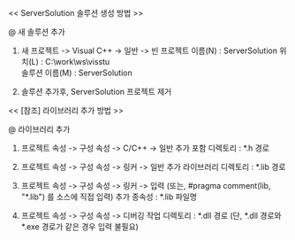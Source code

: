 << ServerSolution 솔루션 생성 방법 >>

@ 새 솔루션 추가
  1. 새 프로젝트 -> Visual C++ -> 일반 -> 빈 프로젝트
     이름(N) : ServerSolution
     위치(L) : C:\work\ws\visstu\
     솔루션 이름(M) : ServerSolution

  2. 솔루션 추가후, ServerSolution 프로젝트 제거


<< [참조] 라이브러리 추가 방법 >>

@ 라이브러리 추가
  1. 프로젝트 속성 -> 구성 속성 -> C/C++ -> 일반
     추가 포함 디렉토리 : *.h 경로

  2. 프로젝트 속성 -> 구성 속성 -> 링커 -> 일반
     추가 라이브러리 디렉토리 : *.lib 경로

  3. 프로젝트 속성 -> 구성 속성 -> 링커 -> 입력 (또는, #pragma comment(lib, "*.lib") 를 소스에 직접 입력)
     추가 종속성 : *.lib 파일명

  4. 프로젝트 속성 -> 구성 속성 -> 디버깅
     작업 디렉토리 : *.dll 경로 (단, *.dll 경로와 *.exe 경로가 같은 경우 입력 불필요)
